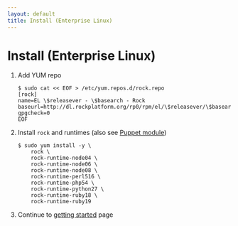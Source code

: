 ```yaml
---
layout: default
title: Install (Enterprise Linux)
---
```


# Install (Enterprise Linux)

 1. Add YUM repo

        $ sudo cat << EOF > /etc/yum.repos.d/rock.repo
        [rock]
        name=EL \$releasever - \$basearch - Rock
        baseurl=http://dl.rockplatform.org/rp0/rpm/el/\$releasever/\$basearch
        gpgcheck=0
        EOF

 1. Install `rock` and runtimes (also see [Puppet module](https://github.com/rockplatform/puppet-rock))

        $ sudo yum install -y \
            rock \
            rock-runtime-node04 \
            rock-runtime-node06 \
            rock-runtime-node08 \
            rock-runtime-perl516 \
            rock-runtime-php54 \
            rock-runtime-python27 \
            rock-runtime-ruby18 \
            rock-runtime-ruby19

 1. Continue to [getting started](/getting-started/) page
